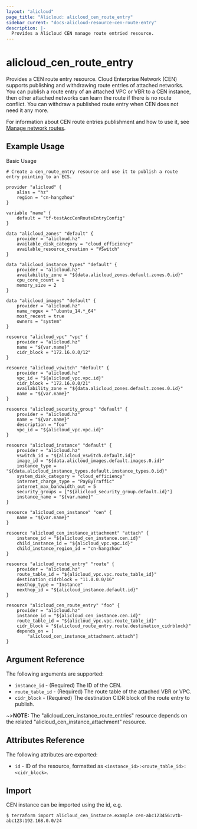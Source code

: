 ```yaml
---
layout: "alicloud"
page_title: "Alicloud: alicloud_cen_route_entry"
sidebar_current: "docs-alicloud-resource-cen-route-entry"
description: |-
  Provides a Alicloud CEN manage route entried resource.
---
```


# alicloud\_cen_route_entry

Provides a CEN route entry resource. Cloud Enterprise Network (CEN) supports publishing and withdrawing route entries of attached networks. You can publish a route entry of an attached VPC or VBR to a CEN instance, then other attached networks can learn the route if there is no route conflict. You can withdraw a published route entry when CEN does not need it any more.

For information about CEN route entries publishment and how to use it, see [Manage network routes](https://www.alibabacloud.com/help/doc-detail/86980.htm).

## Example Usage

Basic Usage

```
# Create a cen_route_entry resource and use it to publish a route entry pointing to an ECS.

provider "alicloud" {
    alias = "hz"
    region = "cn-hangzhou"
}

variable "name" {
    default = "tf-testAccCenRouteEntryConfig"
}

data "alicloud_zones" "default" {
    provider = "alicloud.hz"
    available_disk_category = "cloud_efficiency"
    available_resource_creation = "VSwitch"
}

data "alicloud_instance_types" "default" {
    provider = "alicloud.hz"
    availability_zone = "${data.alicloud_zones.default.zones.0.id}"
    cpu_core_count = 1
    memory_size = 2
}

data "alicloud_images" "default" {
    provider = "alicloud.hz"
    name_regex = "^ubuntu_14.*_64"
    most_recent = true
    owners = "system"
}

resource "alicloud_vpc" "vpc" {
    provider = "alicloud.hz"
    name = "${var.name}"
    cidr_block = "172.16.0.0/12"
}

resource "alicloud_vswitch" "default" {
    provider = "alicloud.hz"
    vpc_id = "${alicloud_vpc.vpc.id}"
    cidr_block = "172.16.0.0/21"
    availability_zone = "${data.alicloud_zones.default.zones.0.id}"
    name = "${var.name}"
}

resource "alicloud_security_group" "default" {
    provider = "alicloud.hz"
    name = "${var.name}"
    description = "foo"
    vpc_id = "${alicloud_vpc.vpc.id}"
}

resource "alicloud_instance" "default" {
    provider = "alicloud.hz"
    vswitch_id = "${alicloud_vswitch.default.id}"
    image_id = "${data.alicloud_images.default.images.0.id}"
    instance_type = "${data.alicloud_instance_types.default.instance_types.0.id}"
    system_disk_category = "cloud_efficiency"
    internet_charge_type = "PayByTraffic"
    internet_max_bandwidth_out = 5
    security_groups = ["${alicloud_security_group.default.id}"]
    instance_name = "${var.name}"
}

resource "alicloud_cen_instance" "cen" {
    name = "${var.name}"
}

resource "alicloud_cen_instance_attachment" "attach" {
    instance_id = "${alicloud_cen_instance.cen.id}"
    child_instance_id = "${alicloud_vpc.vpc.id}"
    child_instance_region_id = "cn-hangzhou"
}

resource "alicloud_route_entry" "route" {
    provider = "alicloud.hz"
    route_table_id = "${alicloud_vpc.vpc.route_table_id}"
    destination_cidrblock = "11.0.0.0/16"
    nexthop_type = "Instance"
    nexthop_id = "${alicloud_instance.default.id}"
}

resource "alicloud_cen_route_entry" "foo" {
    provider = "alicloud.hz"
    instance_id = "${alicloud_cen_instance.cen.id}"
    route_table_id = "${alicloud_vpc.vpc.route_table_id}"
    cidr_block = "${alicloud_route_entry.route.destination_cidrblock}"
    depends_on = [
        "alicloud_cen_instance_attachment.attach"]
}
```
## Argument Reference

The following arguments are supported:

* `instance_id` - (Required) The ID of the CEN.
* `route_table_id` - (Required) The route table of the attached VBR or VPC.
* `cidr_block` - (Required) The destination CIDR block of the route entry to publish.

~>**NOTE:** The "alicloud_cen_instance_route_entries" resource depends on the related "alicloud_cen_instance_attachment" resource.

## Attributes Reference

The following attributes are exported:

* `id` - ID of the resource, formatted as `<instance_id>:<route_table_id>:<cidr_block>`.

## Import

CEN instance can be imported using the id, e.g.

```
$ terraform import alicloud_cen_instance.example cen-abc123456:vtb-abc123:192.168.0.0/24
```


